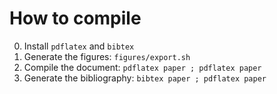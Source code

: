 # How to compile

0. Install ```pdflatex``` and ```bibtex```
1. Generate the figures: ```figures/export.sh```
2. Compile the document: ```pdflatex paper ; pdflatex paper```
3. Generate the bibliography: ```bibtex paper ; pdflatex paper```
